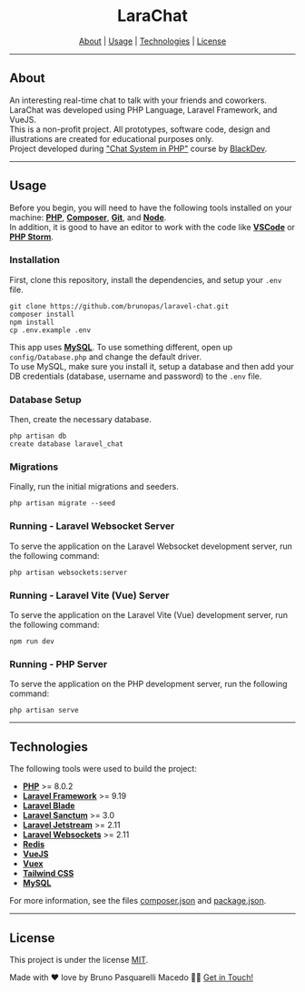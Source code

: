<h1 align="center">
  <strong>LaraChat</strong>
</h1>

<p align="center">
 <a href="#about">About</a> |
 <a href="#usage">Usage</a> |
 <a href="#technologies">Technologies</a> |
 <a href="#license">License</a>
</p>

---

## About

An interesting real-time chat to talk with your friends and coworkers. LaraChat was developed using PHP Language, Laravel Framework, and VueJS.<br>
This is a non-profit project. All prototypes, software code, design and illustrations are created for educational purposes only.<br>
Project developed during <a href="https://www.youtube.com/playlist?list=PLBRCgwXk28ixXJEKlWaoUuG38rJAod0AP">"Chat System in PHP"</a> course by <a href="https://www.blackdev.com.br/">BlackDev</a>.

---

## Usage

Before you begin, you will need to have the following tools installed on your machine:
<strong><a href="https://www.php.net/">PHP</a></strong>, <strong><a href="https://getcomposer.org/">Composer</a></strong>, <strong><a href="https://git-scm.com/">Git</a></strong>, and <strong><a href="https://nodejs.org/">Node</a></strong>.<br>
In addition, it is good to have an editor to work with the code like <strong><a href="https://code.visualstudio.com/">VSCode</a></strong> or <strong><a href="https://www.jetbrains.com/phpstorm/">PHP Storm</a></strong>.

### Installation
First, clone this repository, install the dependencies, and setup your <code>.env</code> file.
```
git clone https://github.com/brunopas/laravel-chat.git
composer install
npm install
cp .env.example .env
```
This app uses <strong><a href="https://www.mysql.com/">MySQL</a></strong>. To use something different, open up <code>config/Database.php</code> and change the default driver.<br>
To use MySQL, make sure you install it, setup a database and then add your DB credentials (database, username and password) to the <code>.env</code> file.

### Database Setup
Then, create the necessary database.
```
php artisan db
create database laravel_chat
```

### Migrations
Finally, run the initial migrations and seeders.
```
php artisan migrate --seed
```

### Running - Laravel Websocket Server
To serve the application on the Laravel Websocket development server, run the following command:
```
php artisan websockets:server
```

### Running - Laravel Vite (Vue) Server
To serve the application on the Laravel Vite (Vue) development server, run the following command:
```
npm run dev
```

### Running - PHP Server
To serve the application on the PHP development server, run the following command:
```
php artisan serve
```

---

## Technologies

The following tools were used to build the project:
-   **[PHP](https://www.php.net/)** >= 8.0.2
-   **[Laravel Framework](https://laravel.com/)** >= 9.19
-   **[Laravel Blade](https://laravel.com/)**
-   **[Laravel Sanctum](https://laravel.com/)** >= 3.0
-   **[Laravel Jetstream](https://jetstream.laravel.com/)** >= 2.11
-   **[Laravel Websockets](https://beyondco.de/)** >= 2.11
-   **[Redis](https://redis.io/)**
-   **[VueJS](https://vuejs.org/)**
-   **[Vuex](https://vuex.vuejs.org/)**
-   **[Tailwind CSS](https://tailwindcss.com/)**
-   **[MySQL](https://www.mysql.com/)**

For more information, see the files [composer.json](./composer.json) and [package.json](./package.json).

---

## License

This project is under the license [MIT](./LICENSE).

Made with ❤️ love by Bruno Pasquarelli Macedo 👋🏻 [Get in Touch!](https://www.linkedin.com/in/brunopasmacedo)

